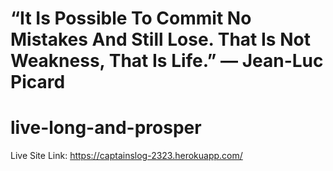 # “It Is Possible To Commit No Mistakes And Still Lose. That Is Not Weakness, That Is Life.” — Jean-Luc Picard

# live-long-and-prosper

Live Site Link: https://captainslog-2323.herokuapp.com/
